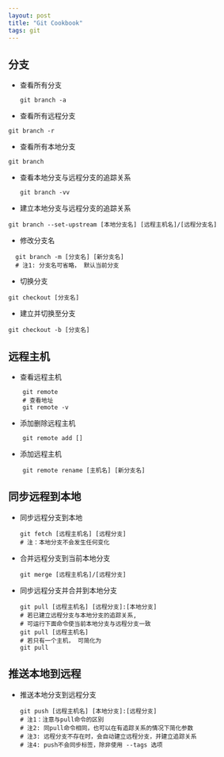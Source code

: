 ```yaml
---
layout: post
title: "Git Cookbook"
tags: git
---
```


## 分支
  - 查看所有分支
    ```
    git branch -a
    ```
  - 查看所有远程分支
   ```
   git branch -r
   ```
   - 查看所有本地分支
   ```
   git branch 
   ```
  - 查看本地分支与远程分支的追踪关系
    ```
    git branch -vv
    ```
  - 建立本地分支与远程分支的追踪关系
  ```
  git branch --set-upstream [本地分支名] [远程主机名]/[远程分支名]
  ```
  - 修改分支名
```
  git branch -m [分支名] [新分支名]
  # 注1: 分支名可省略， 默认当前分支
```
  - 切换分支
  ```
  git checkout [分支名]
  ```
  - 建立并切换至分支
  ```
  git checkout -b [分支名]
  ```

## 远程主机
- 查看远程主机
 ```
     git remote
     # 查看地址
     git remote -v 
 ```
- 添加删除远程主机
```
    git remote add []
```
- 添加远程主机
```
    git remote rename [主机名] [新分支名]
```

## 同步远程到本地
- 同步远程分支到本地
    ```
    git fetch [远程主机名] [远程分支]
    # 注：本地分支不会发生任何变化
    ```
- 合并远程分支到当前本地分支
    ```
    git merge [远程主机名]/[远程分支]
    ```
- 同步远程分支并合并到本地分支
    ```
    git pull [远程主机名] [远程分支]:[本地分支]
    # 若已建立远程分支与本地分支的追踪关系, 
    # 可运行下面命令使当前本地分支与远程分支一致
    git pull [远程主机名]
    # 若只有一个主机， 可简化为
    git pull
    ```
## 推送本地到远程
- 推送本地分支到远程分支
    ```
    git push [远程主机名] [本地分支]:[远程分支]
    # 注1：注意与pull命令的区别
    # 注2: 同pull命令相同，也可以在有追踪关系的情况下简化参数
    # 注3: 远程分支不存在时，会自动建立远程分支，并建立追踪关系
    # 注4: push不会同步标签，除非使用 --tags 选项
    ```
